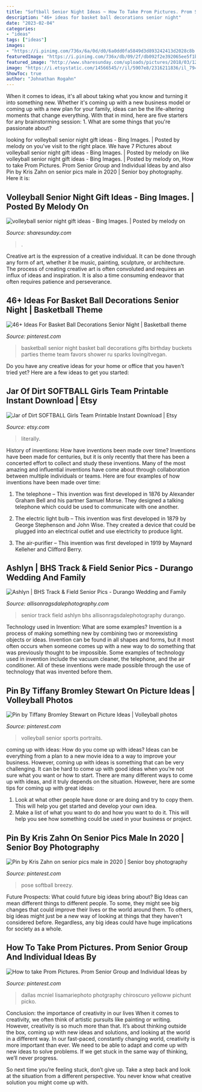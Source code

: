 ```yaml
---
title: "Softball Senior Night Ideas ~ How To Take Prom Pictures. Prom Senior Group And Individual Ideas By"
description: "46+ ideas for basket ball decorations senior night"
date: "2023-02-04"
categories:
- "ideas"
tags: ["ideas"]
images:
- "https://i.pinimg.com/736x/6a/0d/d0/6a0dd0fa5849d3d893242413d2028c8b.jpg"
featuredImage: "https://i.pinimg.com/736x/db/09/2f/db092f2e392065ee5f1b00af1f4164f1.jpg"
featured_image: "http://www.sharesunday.com/uploads/pictures/2018/03/12/9t7q1NnjLkgd4AosuCEH1520881204.jpg"
image: "https://i.etsystatic.com/14566545/r/il/5907e8/2316211836/il_794xN.2316211836_fqwk.jpg"
ShowToc: true
author: "Johnathan Rogahn"
---
```



When it comes to ideas, it's all about taking what you know and turning it into something new. Whether it's coming up with a new business model or coming up with a new plan for your family, ideas can be the life-altering moments that change everything. With that in mind, here are five starters for any brainstorming session: 1. What are some things that you're passionate about?

	

		
looking for volleyball senior night gift ideas - Bing Images. | Posted by melody on you've visit to the right place. We have 7 Pictures about volleyball senior night gift ideas - Bing Images. | Posted by melody on like volleyball senior night gift ideas - Bing Images. | Posted by melody on, How to take Prom Pictures. Prom Senior Group and Individual Ideas by and also Pin by Kris Zahn on senior pics male in 2020 | Senior boy photography. Here it is:
		
    
## Volleyball Senior Night Gift Ideas - Bing Images. | Posted By Melody On

<img loading=lazy src="http://www.sharesunday.com/uploads/pictures/2018/03/12/9t7q1NnjLkgd4AosuCEH1520881204.jpg" onerror="this.onerror=null;this.src='https://tse4.mm.bing.net/th?id=OIP.Y_KUfFsibJasdkLslGJxEwHaJ3&amp;pid=15.1';" alt="volleyball senior night gift ideas - Bing Images. | Posted by melody on">

_Source: sharesunday.com_

>. 

	

Creative art is the expression of a creative individual. It can be done through any form of art, whether it be music, painting, sculpture, or architecture. The process of creating creative art is often convoluted and requires an influx of ideas and inspiration. It is also a time consuming endeavor that often requires patience and perseverance.

    
## 46+ Ideas For Basket Ball Decorations Senior Night | Basketball Theme

<img loading=lazy src="https://i.pinimg.com/736x/6a/0d/d0/6a0dd0fa5849d3d893242413d2028c8b.jpg" onerror="this.onerror=null;this.src='https://tse4.mm.bing.net/th?id=OIP.4YVLSDxT28swSzrjquSHmgAAAA&amp;pid=15.1';" alt="46+ Ideas For Basket Ball Decorations Senior Night | Basketball theme">

_Source: pinterest.com_

>basketball senior night basket ball decorations gifts birthday buckets parties theme team favors shower ru sparks lovingitvegan. 

	

Do you have any creative ideas for your home or office that you haven't tried yet? Here are a few ideas to get you started: 

    
## Jar Of Dirt SOFTBALL Girls Team Printable Instant Download | Etsy

<img loading=lazy src="https://i.etsystatic.com/14566545/r/il/5907e8/2316211836/il_794xN.2316211836_fqwk.jpg" onerror="this.onerror=null;this.src='https://tse2.mm.bing.net/th?id=OIP.p71mbZ_48dZdQr77iKd2rAHaJ4&amp;pid=15.1';" alt="Jar of Dirt SOFTBALL Girls Team Printable Instant Download | Etsy">

_Source: etsy.com_

>literally. 

	

History of inventions: How have inventions been made over time?
Inventions have been made for centuries, but it is only recently that there has been a concerted effort to collect and study these inventions. Many of the most amazing and influential inventions have come about through collaboration between multiple individuals or teams. Here are four examples of how inventions have been made over time:

1) The telephone – This invention was first developed in 1876 by Alexander Graham Bell and his partner Samuel Morse. They designed a talking telephone which could be used to communicate with one another.

2) The electric light bulb – This invention was first developed in 1879 by George Stephenson and John Wise. They created a device that could be plugged into an electrical outlet and use electricity to produce light.

3) The air-purifier – This invention was first developed in 1919 by Maynard Kelleher and Clifford Berry.

    
## Ashlyn | BHS Track &amp; Field Senior Pics - Durango Wedding And Family

<img loading=lazy src="https://allisonragsdalephotography.com/wp-content/uploads/2013/08/allisonragsdalephotography-1212.jpg" onerror="this.onerror=null;this.src='https://tse3.mm.bing.net/th?id=OIP.il0gO4UNEB4iiakHicX0UwHaE7&amp;pid=15.1';" alt="Ashlyn | BHS Track &amp; Field Senior Pics - Durango Wedding and Family">

_Source: allisonragsdalephotography.com_

>senior track field ashlyn bhs allisonragsdalephotography durango. 

	

Technology used in Invention: What are some examples?
Invention is a process of making something new by combining two or moreexisting objects or ideas. Invention can be found in all shapes and forms, but it most often occurs when someone comes up with a new way to do something that was previously thought to be impossible. 
Some examples of technology used in invention include the vacuum cleaner, the telephone, and the air conditioner. All of these inventions were made possible through the use of technology that was invented before them.

    
## Pin By Tiffany Bromley Stewart On Picture Ideas | Volleyball Photos

<img loading=lazy src="https://i.pinimg.com/736x/69/91/de/6991defd0f929083478dc4cc91a32a1d.jpg" onerror="this.onerror=null;this.src='https://tse3.mm.bing.net/th?id=OIP.OZudxQA2r8VnZrHKyUYomAHaLH&amp;pid=15.1';" alt="Pin by Tiffany Bromley Stewart on Picture Ideas | Volleyball photos">

_Source: pinterest.com_

>volleyball senior sports portraits. 

	

coming up with ideas: How do you come up with ideas?
Ideas can be everything from a plan to a new movie idea to a way to improve your business. However, coming up with ideas is something that can be very challenging. It can be hard to come up with good ideas when you’re not sure what you want or how to start. There are many different ways to come up with ideas, and it truly depends on the situation. However, here are some tips for coming up with great ideas: 
1. Look at what other people have done or are doing and try to copy them. This will help you get started and develop your own idea. 
2. Make a list of what you want to do and how you want to do it. This will help you see how something could be used in your business or project. 

    
## Pin By Kris Zahn On Senior Pics Male In 2020 | Senior Boy Photography

<img loading=lazy src="https://i.pinimg.com/736x/db/09/2f/db092f2e392065ee5f1b00af1f4164f1.jpg" onerror="this.onerror=null;this.src='https://tse2.mm.bing.net/th?id=OIP.e3jG8L5PaGQNM51K608ZbwHaLK&amp;pid=15.1';" alt="Pin by Kris Zahn on senior pics male in 2020 | Senior boy photography">

_Source: pinterest.com_

>pose softball breezy. 

	

Future Prospects: What could future big ideas bring about?
Big Ideas can mean different things to different people. To some, they might see big changes that could improve their lives or the world around them. To others, big ideas might just be a new way of looking at things that they haven't considered before. Regardless, any big ideas could have huge implications for society as a whole.

    
## How To Take Prom Pictures. Prom Senior Group And Individual Ideas By

<img loading=lazy src="https://i.pinimg.com/736x/a8/ab/21/a8ab2141dc173aa0596d40934cc30888.jpg" onerror="this.onerror=null;this.src='https://tse4.mm.bing.net/th?id=OIP.uqsVvbE-HyAFhzuK0AJv1QHaO0&amp;pid=15.1';" alt="How to take Prom Pictures. Prom Senior Group and Individual Ideas by">

_Source: pinterest.com_

>dallas mcniel lisamariephoto photgraphy chiroscuro yelloww pichunt picko. 

	

Conclusion: the importance of creativity in our lives
When it comes to creativity, we often think of artistic pursuits like painting or writing.  However, creativity is so much more than that. It’s about thinking outside the box, coming up with new ideas and solutions, and looking at the world in a different way.
In our fast-paced, constantly changing world, creativity is more important than ever. We need to be able to adapt and come up with new ideas to solve problems. If we get stuck in the same way of thinking, we’ll never progress.

So next time you’re feeling stuck, don’t give up. Take a step back and look at the situation from a different perspective. You never know what creative solution you might come up with.

